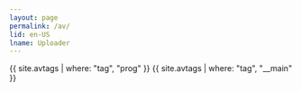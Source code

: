```yaml
---
layout: page
permalink: /av/
lid: en-US
lname: Uploader
---
```

{{ site.avtags | where: "tag", "prog" }}
{{ site.avtags | where: "tag", "__main" }}